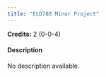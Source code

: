```yaml
---
title: "ELD780 Minor Project"
---
```

**Credits:** 2 (0-0-4)

#### Description
No description available.